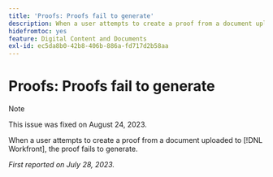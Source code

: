 ```yaml
---
title: 'Proofs: Proofs fail to generate'
description: When a user attempts to create a proof from a document uploaded to Workfront, the proof fails to generate.
hidefromtoc: yes
feature: Digital Content and Documents
exl-id: ec5da8b0-42b8-406b-886a-fd717d2b58aa
---
```

# Proofs: Proofs fail to generate

<!--Wf and WFP TOCs-->

>[!NOTE]
>
>This issue was fixed on August 24, 2023.

When a user attempts to create a proof from a document uploaded to [!DNL Workfront], the proof fails to generate.

_First reported on July 28, 2023._
